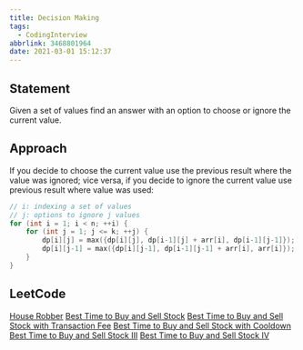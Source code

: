 ```yaml
---
title: Decision Making
tags:
  - CodingInterview
abbrlink: 3468801964
date: 2021-03-01 15:12:37
---
```

## Statement
Given a set of values find an answer with an option to choose or ignore the current value.

## Approach
If you decide to choose the current value use the previous result where the value was ignored; vice versa, if you decide to ignore the current value use previous result where value was used:
```cpp
// i: indexing a set of values
// j: options to ignore j values
for (int i = 1; i < n; ++i) {
    for (int j = 1; j <= k; ++j) {
        dp[i][j] = max({dp[i][j], dp[i-1][j] + arr[i], dp[i-1][j-1]});
        dp[i][j-1] = max({dp[i][j-1], dp[i-1][j-1] + arr[i], arr[i]});
    }
}
```
<!--more-->

## LeetCode
[House Robber](https://leetcode.com/problems/house-robber/)
[Best Time to Buy and Sell Stock](https://leetcode.com/problems/best-time-to-buy-and-sell-stock/)
[Best Time to Buy and Sell Stock with Transaction Fee](https://leetcode.com/problems/best-time-to-buy-and-sell-stock-with-transaction-fee/)
[Best Time to Buy and Sell Stock with Cooldown](https://leetcode.com/problems/best-time-to-buy-and-sell-stock-with-cooldown/)
[Best Time to Buy and Sell Stock III](https://leetcode.com/problems/best-time-to-buy-and-sell-stock-iii/)
[Best Time to Buy and Sell Stock IV](https://leetcode.com/problems/best-time-to-buy-and-sell-stock-iv/)

